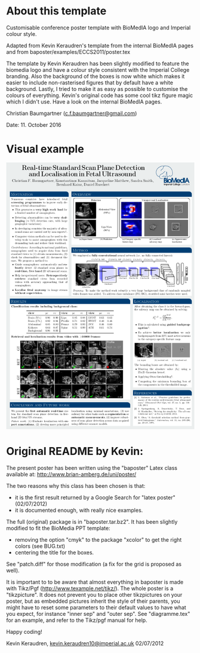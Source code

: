 # About this template

Customisable conference poster template with BioMedIA logo and Imperial 
colour style.

Adapted from Kevin Keraudren's template from the internal BioMedIA pages
and from baposter/examples/ECCS2011/poster.tex 

The template by Kevin Keraudren has been slightly modified to feature the biomedia 
logo and have a colour style consistent with the Imperial College branding. 
Also the background of the boxes is now white which makes it easier to include
non-rasterised figures that by default have a white background. Lastly, I tried
to make it as easy as possible to customise the colours of everything. 
Kevin's original code has some cool tikz figure magic which I didn't use. 
Have a look on the internal BioMedIA pages. 

Christian Baumgartner (c.f.baumgartner@gmail.com)

Date: 11. October 2016

# Visual example

![](thumbnail.png)

# Original README by Kevin:

The present poster has been written using the "baposter" Latex class available at:
http://www.brian-amberg.de/uni/poster/

The two reasons why this class has been chosen is that:
  - it is the first result returned by a Google Search for "latex poster"
   (02/07/2012)
  - it is documented enough, with really nice examples.

The full (original) package is in "baposter.tar.bz2". It has been slightly modified to fit
the BioMedia PPT template:
  - removing the option "cmyk" to the package "xcolor" to get the right colors
    (see BUG.txt)
  - centering the title for the boxes.

See "patch.diff" for those modification (a fix for the grid is proposed as
well).

It is important to to be aware that almost everything in baposter is made with
Tikz/Pgf (http://www.texample.net/tikz/). The whole poster is a
"tikzpicture". It does not prevent you to place other tikzpictures on your
poster, but as embedded pictures inherit the style of their parents, you might
have to reset some parameters to their default values to have what you expect,
for instance "inner sep" and "outer sep". See "diagramme.tex" for an example,
and refer to the Tikz/pgf manual for help.

Happy coding!

Kevin Keraudren,
kevin.keraudren10@imperial.ac.uk
02/07/2012

